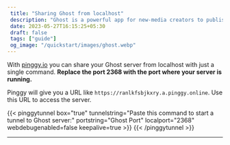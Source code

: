 ```yaml
---
 title: "Sharing Ghost from localhost" 
 description: "Ghost is a powerful app for new-media creators to publish, share, and grow a business around their content."
 date: 2023-05-27T16:15:25+05:30 
 draft: false 
 tags: ["guide"]
 og_image: "/quickstart/images/ghost.webp"
---
```


With [pinggy.io](https://pinggy.io) you can share your Ghost server from localhost with just a single command. **Replace the port 2368 with the port where your server is running.**

Pinggy will give you a URL like `https://ranlkfsbjkxry.a.pinggy.online`. Use this URL to access the server.

{{< pinggytunnel box="true" tunnelstring="Paste this command to start a tunnel to Ghost server:" portstring="Ghost Port" localport="2368" webdebugenabled=false keepalive=true >}}
{{< /pinggytunnel >}}

<hr>
